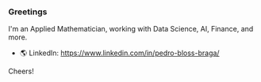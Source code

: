 ### Greetings
<!-- [![Anurag's GitHub stats](https://github-readme-stats.vercel.app/api?username=pedroblossbraga)](https://github.com/anuraghazra/github-readme-stats) -->

<!-- ![Top Langs](https://github-readme-stats.vercel.app/api/top-langs/?username=pedroblossbraga&theme=tokyonight) -->

I'm an Applied Mathematician, working with Data Science, AI, Finance, and more.
<!-- Usually I work with Python and R. -->
<!-- - 🔭 I’m currently working with Data Science and Machine Learning, with mostly Python and R. -->
<!-- - 🌱 I’m currently learning functional programming, Rust and Clojure, in the spare time. -->
<!-- - ☕ I’m looking to collaborate on Mathematics, Machine Learning and Programming in general. -->
<!-- - 🔎 Check out my personal website: https://pedroblossbraga.github.io/ -->
- 🌎 LinkedIn: https://www.linkedin.com/in/pedro-bloss-braga/

Cheers!


